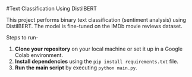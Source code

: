#Text Classification Using DistilBERT

This project performs binary text classification (sentiment analysis) using DistilBERT. The model is fine-tuned on the IMDb movie reviews dataset.

Steps to run-
1. **Clone your repository** on your local machine or set it up in a Google Colab environment.
2. **Install dependencies** using the `pip install requirements.txt` file.
3. **Run the main script** by executing `python main.py`.
